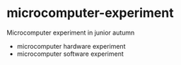 # microcomputer-experiment
Microcomputer experiment in junior autumn

- microcomputer hardware experiment
- microcomputer software experiment
